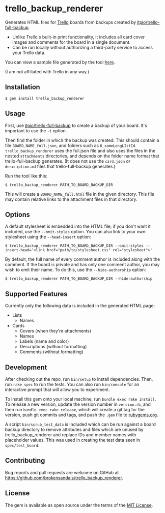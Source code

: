 # trello\_backup\_renderer

Generates HTML files for [Trello](http://trello.com) boards from backups created by [jtpio/trello-full-backup](https://github.com/jtpio/trello-full-backup).

* Unlike Trello's built-in print functionality, it includes all card cover images and comments for the board in a single document.
* Can be run locally without authorizing a third-party service to access your Trello data.

You can view a sample file generated by the tool [here](spec/test_board/Renderer%20Test%20Board_full.html).

(I am not affiliated with Trello in any way.)

## Installation

    $ gem install trello_backup_renderer

## Usage

First, use [jtpio/trello-full-backup](https://github.com/jtpio/trello-full-backup) to create a backup of your board.
It's important to use the `-t` option.

Then find the folder in which the backup was created.
This should contain a file `BOARD_NAME_full.json`, and folders such as `0_someLongLIstId`.
`trello_backup_renderer` uses the full.json file and also uses the files in the nested `attachments` directories, and depends on the folder name format that trello-full-backup generates.
(It does not use the `card.json` or `description.md` files that trello-full-backup generates.)

Run the tool like this:

    $ trello_backup_renderer PATH_TO_BOARD_BACKUP_DIR

This will create a `BOARD_NAME_full.html` file in the given directory.
This file may contain relative links to the attachment files in that directory.

## Options

A default stylesheet is embedded into the HTML file; if you don't want it included, use the `--omit-styles` option.
You can also link to your own stylesheet using the `--head-insert` option:

    $ trello_backup_renderer PATH_TO_BOARD_BACKUP_DIR --omit-styles --insert-head='<link href="path/to/stylesheet.css" rel="stylesheet">'

By default, the full name of every comment author is included along with the comment.
If the board is private and has only one comment author, you may wish to omit their name.
To do this, use the `--hide-authorship` option:

    $ trello_backup_renderer PATH_TO_BOARD_BACKUP_DIR --hide-authorship

## Supported Features

Currently only the following data is included in the generated HTML page:

- Lists
  - Names
- Cards
  - Covers (when they're attachments)
  - Names
  - Labels (name and color)
  - Descriptions (without formatting)
  - Comments (without formatting)

## Development

After checking out the repo, run `bin/setup` to install dependencies. Then, run `rake spec` to run the tests. You can also run `bin/console` for an interactive prompt that will allow you to experiment.

To install this gem onto your local machine, run `bundle exec rake install`. To release a new version, update the version number in `version.rb`, and then run `bundle exec rake release`, which will create a git tag for the version, push git commits and tags, and push the `.gem` file to [rubygems.org](https://rubygems.org).

A script `bin/scrub_test_data` is included which can be run against a board backup directory to remove attributes and files which are unused by trello_backup_renderer and replace IDs and member names with placeholder values.
This was used in creating the test data seen in `spec/test_board`.

## Contributing

Bug reports and pull requests are welcome on GitHub at https://github.com/brokensandals/trello_backup_renderer.

## License

The gem is available as open source under the terms of the [MIT License](https://opensource.org/licenses/MIT).
